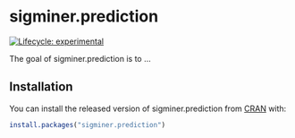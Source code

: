 
<!-- README.md is generated from README.Rmd. Please edit that file -->

# sigminer.prediction

<!-- badges: start -->

[![Lifecycle:
experimental](https://img.shields.io/badge/lifecycle-experimental-orange.svg)](https://www.tidyverse.org/lifecycle/#experimental)
<!-- badges: end -->

The goal of sigminer.prediction is to …

## Installation

You can install the released version of sigminer.prediction from
[CRAN](https://CRAN.R-project.org) with:

``` r
install.packages("sigminer.prediction")
```
